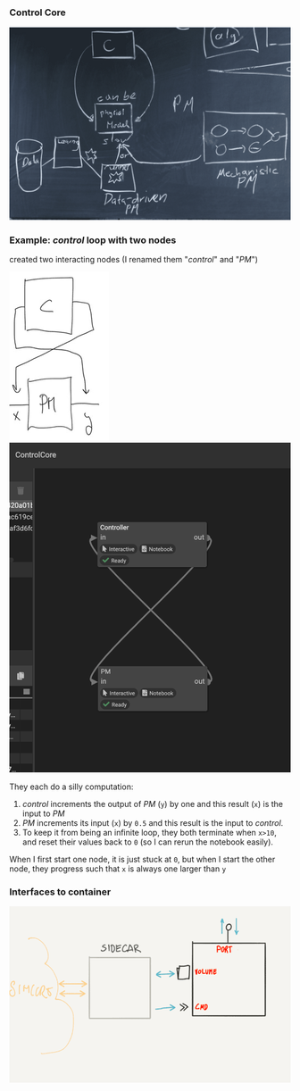  ### Control Core


 ![](img/overview.min.png)
 
 
 ### Example: *control* loop with two nodes
 
 created two interacting nodes (I renamed them "*control*" and "*PM*")

![](img/schematic.min.png)
![](img/osparc.png)

 They each do a silly computation:

 1. *control* increments the output of *PM* (``y``) by one and this result (``x``) is the input to *PM* 
 2. *PM* increments its input (``x``) by ``0.5`` and this result is the input to *control*.
 3. To keep it from being an infinite loop, they both terminate when ``x>10``, and reset their values back to ``0`` (so I can rerun the notebook easily).

When I first start one node, it is just stuck at ``0``, but when I start the other node, they progress such that ``x`` is always one larger than ``y``


### Interfaces to container

![](img/container-interface.min.png)

